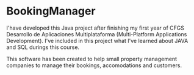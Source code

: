# BookingManager
 I'have developed this Java project after finishing my first year of CFGS Desarrollo de Aplicaciones Multiplataforma (Multi-Platform Applications Development). 
 I've included in this project what I've learned about JAVA and SQL durings this course. 
 
 
 This software has been created to help small property management companies to manage their bookings, accomodations and customers.
